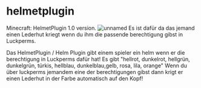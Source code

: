 # helmetplugin
Minecraft: HelmetPlugin 1.0 version.
![unnamed](https://github.com/http-Mik/helmetplugin/assets/122213689/ba50a355-7a74-483b-ba0f-66113e4ea0d0)
Es ist dafür da das jemand einen Lederhut kriegt wenn du ihm die passende berechtigung gibst in Luckperms.

Das HelmetPlugin / Helm Plugin gibt einem spieler ein helm wenn er die berechtigung in Luckperms dafür hat! Es gibt "hellrot, dunkelrot, hellgrün, dunkelgrün, türkis, hellblau, dunkelblau,gelb, rosa, lila, orange" Wenn du über luckperms jemandem eine der berechtigungen gibst dann krigt er einen Lederhut in der Farbe automatisch auf den Kopf! 
